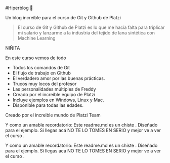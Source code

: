 #Hiperblog :blue_heart:

Un blog increíble para el curso de Git y Github de Platzi

> El curso de Git y Github de Platzi es lo que me hacía falta para triplicar mi salario y lanzarme a la industria del tejido de lana sintética con Machine Learning

NIÑITA

En este curso vemos de todo
- Todos los comandos de Git
- El flujo de trabajo en Github
- El verdadero amor por las buenas prácticas.
- Trucos muy locos del profesor
- Las personalidades múltiples de Freddy
- Creado por el increíble equipo de Platzi
- Incluye ejemplos en Windows, Linux y Mac.
- Disponible para todas las edades.


Creado por el increible mundo de Platzi Team

Y como un amable recordatorio: Este readme.md es un chiste . Diseñado para el ejemplo. Si llegas acá NO TE LO TOMES EN SERIO y mejor ve a ver el curso .

Y como un amable recordatorio: Este readme.md es un chiste . Diseñado para el ejemplo. Si llegas acá NO TE LO TOMES EN SERIO y mejor ve a ver el curso .